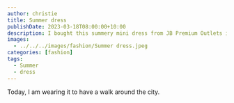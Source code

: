 ```yaml
---
author: christie
title: Summer dress
publishDate: 2023-03-18T08:00:00+10:00
description: I bought this summery mini dress from JB Premium Outlets in Malaysia.
images:
  - ../../../images/fashion/Summer dress.jpeg
categories: [fashion]
tags:
  - Summer
  - dress
---
```

Today, I am wearing it to have a walk around the city.
